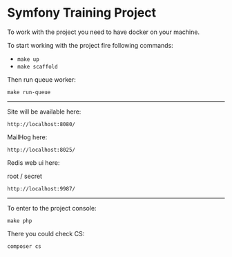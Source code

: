 Symfony Training Project
===

To work with the project you need to have docker on your machine.

To start working with the project fire following commands:

  * ```make up```
  * ```make scaffold```

Then run queue worker:

```make run-queue```

____

Site will be available here:

```http://localhost:8080/```

MailHog here:

```http://localhost:8025/```

Redis web ui here:

root / secret

```http://localhost:9987/```

___

To enter to the project console:

```make php```

There you could check CS:

```composer cs```
